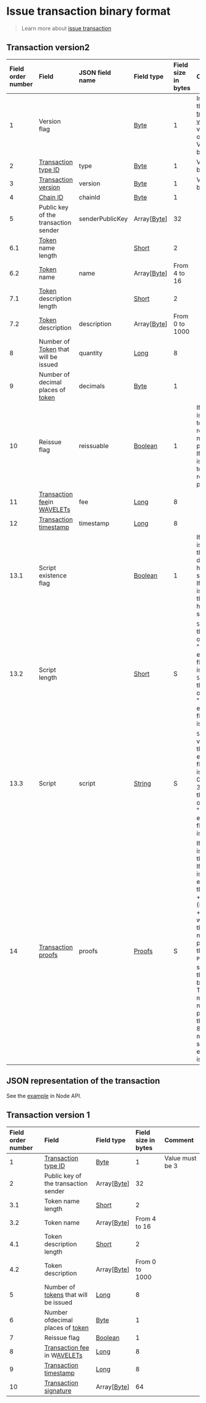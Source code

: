 # Issue transaction binary format

> Learn more about [issue transaction](/blockchain/transaction-type/issue-transaction.md)


## Transaction version2

| Field order number | Field | JSON field name | Field type | Field size in bytes | Comment |
| :--- | :--- | :--- | :--- | :--- | :--- |
| 1 | Version flag | | [Byte](/blockchain/blockchain/blockchain-data-types.md) | 1 | Indicates the [transaction version](/blockchain/transaction/transaction-version.md) is version 2 or higher.<br>Value must be 0 |
| 2 | [Transaction type ID](/blockchain/transaction-type.md) | type | [Byte](/blockchain/blockchain/blockchain-data-types.md) | 1 | Value must be 3 |
| 3 | [Transaction version](/blockchain/transaction/transaction-version.md) | version | [Byte](/blockchain/blockchain/blockchain-data-types.md) | 1 | Value must be 2 |
| 4 | [Chain ID](/blockchain/blockchain-network/chain-id.md) | chainId | [Byte](/blockchain/blockchain/blockchain-data-types.md) | 1 | |
| 5 | Public key of the transaction sender  | senderPublicKey | Array\[[Byte](/blockchain/blockchain/blockchain-data-types.md)] | 32 | |
| 6.1 | [Token](/blockchain/token.md) name length | | [Short](/blockchain/blockchain/blockchain-data-types.md) | 2 | |
| 6.2 | [Token](/blockchain/token.md) name | name | Array[[Byte](/blockchain/blockchain/blockchain-data-types.md)] | From 4 to 16 | |
| 7.1 | [Token](/blockchain/token.md) description length | | [Short](/blockchain/blockchain/blockchain-data-types.md) | 2 | |
| 7.2 | [Token](/blockchain/token.md) description | description | Array[[Byte](/blockchain/blockchain/blockchain-data-types.md)] | From 0 to 1000 | |
| 8 | Number of [Token](/blockchain/token.md) that will be issued | quantity | [Long](/blockchain/blockchain/blockchain-data-types.md) | 8 | |
| 9 | Number of decimal places of [token](/blockchain/token.md) | decimals | [Byte](/blockchain/blockchain/blockchain-data-types.md) | 1 | |
| 10 | Reissue flag | reissuable | [Boolean](/blockchain/blockchain/blockchain-data-types.md) | 1 | If the value is 0, then token reissue is not possible.<br>If the value is 1, then token reissue is possible |
| 11 | [Transaction fee](/blockchain/transaction/transaction-fee.md)in [WAVELETs](/blockchain/blockchain/blockchain-data-types.md) | fee | [Long](/blockchain/blockchain/blockchain-data-types.md) | 8 | |
| 12 | [Transaction timestamp](/blockchain/transaction/transaction-timestamp.md) | timestamp | [Long](/blockchain/blockchain/blockchain-data-types.md) | 8 | |
| 13.1 | Script existence flag | | [Boolean](/blockchain/blockchain/blockchain-data-types.md) | 1 | If the value is 0, then the token does not have a script.<br>If the value is 1, then the token has a script |
| 13.2 | Script length | | [Short](/blockchain/blockchain/blockchain-data-types.md) | S | `S = 0 ` if the value of the "Script existence flag" field is 0.<br>`S = 2 `if the value of the "Script existence flag" field is 1 |
| 13.3 | Script | script | [String](/blockchain/blockchain/blockchain-data-types.md) | S | `S = 0` if the value of the "Script existence flag" field is 0.<br>0 &lt; `S` ≤ 32768, if the value of the "Script existence flag" field is 1 |
| 14 | [Transaction proofs](/blockchain/transaction/transaction-proof.md) | proofs | [Proofs](/blockchain/blockchain/blockchain-data-types.md) | S | If the array is empty, then `S`= 3.<br> If the array is not empty, then `S` = 3 + 2 ×`N`+ \(`P`1+`P`2+ ... +`P`n\), where `N` is the number of proofs in the array, `P`<sub>n</sub> is the size on `N`-th proof in bytes.<br>The maximum number of proofs in the array is 8. The maximum size of each proof is 64 byte |

## JSON representation of the transaction

See the [example](https://testnodes.wavesnodes.com/transactions/info/8jfD2JBLe23XtCCSQoTx5eAW5QCU6Mbxi3r78aNQLcNf) in Node API.

## Transaction version 1

| Field order number | Field | Field type | Field size in bytes | Comment |
| :--- | :--- | :--- | :--- | :--- |
| 1 | [Transaction type ID](/blockchain/transaction-type.md) | [Byte](/blockchain/blockchain/blockchain-data-types.md) | 1 | Value must be 3 |
| 2 | Public key of the transaction sender  | Array[[Byte](/blockchain/blockchain/blockchain-data-types.md)] | 32 | |
| 3.1 | Token name length | [Short](/blockchain/blockchain/blockchain-data-types.md) | 2 | |
| 3.2 | Token name | Array[[Byte](/blockchain/blockchain/blockchain-data-types.md)] | From 4 to 16 | |
| 4.1 | Token description length | [Short](/blockchain/blockchain/blockchain-data-types.md) | 2 | |
| 4.2 | Token description | Array[[Byte](/blockchain/blockchain/blockchain-data-types.md)] | From 0 to 1000 | |
| 5 | Number of [tokens](/blockchain/token.md) that will be issued | [Long](/blockchain/blockchain/blockchain-data-types.md) | 8 | |
| 6 | Number ofdecimal places of [token](/blockchain/token.md) | [Byte](/blockchain/blockchain/blockchain-data-types.md) | 1 | |
| 7 | Reissue flag | [Boolean](/blockchain/blockchain/blockchain-data-types.md) | 1 | |
| 8 | [Transaction fee](/blockchain/transaction/transaction-fee.md) in W[AVELETs](/blockchain/token/wavelet.md) | [Long](/blockchain/blockchain/blockchain-data-types.md) | 8 | |
| 9 | [Transaction timestamp](/blockchain/transaction/transaction-timestamp.md) | [Long](/blockchain/blockchain/blockchain-data-types.md) | 8 | |
| 10 | [Transaction signature](/blockchain/transaction/transaction-signature.md) | Array[[Byte](/blockchain/blockchain/blockchain-data-types.md)] | 64 | |
